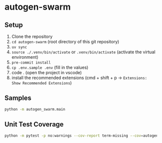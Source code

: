 # autogen-swarm


## Setup

1. Clone the repository
1. `cd autogen-swarm` (root directory of this git repository)
1. `uv sync`
1. `source ./.venv/bin/activate` or `.venv/bin/activate` (activate the virtual environment)
1. `pre-commit install`
1. `cp .env.sample .env` (fill in the values)
1. code . (open the project in vscode)
1. install the recommended extensions (cmd + shift + p -> `Extensions: Show Recommended Extensions`)

## Samples
```sh
python -m autogen_swarm.main
```

## Unit Test Coverage

```sh
python -m pytest -p no:warnings --cov-report term-missing --cov=autogen_swarm tests
```